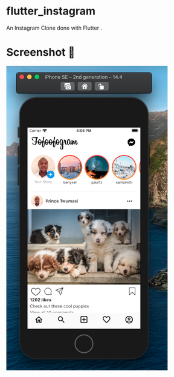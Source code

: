 # flutter_instagram

An Instagram Clone done with Flutter .

# Screenshot 🎉
![alt text](https://github.com/popekabu/fofoofogram/blob/master/Screenshot%202021-04-22%20at%2016.05.33.png?raw=true)

